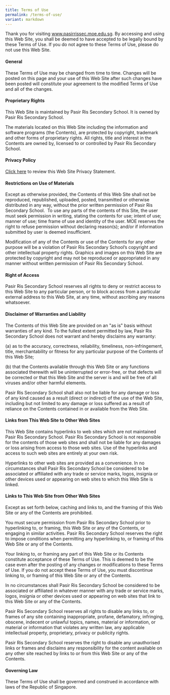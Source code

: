 ```yaml
---
title: Terms of Use
permalink: /terms-of-use/
variant: markdown
---
```

Thank you for visiting www.pasirrissec.moe.edu.sg. By accessing and using this Web Site, you shall be deemed to have accepted to be legally bound by these Terms of Use. If you do not agree to these Terms of Use, please do not use this Web Site.

#### **General** 

These Terms of Use may be changed from time to time. Changes will be posted on this page and your use of this Web Site after such changes have been posted will constitute your agreement to the modified Terms of Use and all of the changes.

#### **Proprietary Rights** 

This Web Site is maintained by Pasir Ris Secondary School. It is owned by Pasir Ris Secondary School.

The materials located on this Web Site including the information and software programs (the Contents), are protected by copyright, trademark and other forms of proprietary rights. All rights, title and interest in the Contents are owned by, licensed to or controlled by Pasir Ris Secondary School.

#### **Privacy Policy** 

[Click here](https://pasirrissec-moe-edu-sg-admin.cwp.sg/others/pasir-ris-secondary-privacy) to review this Web Site Privacy Statement.
  
#### **Restrictions on Use of Materials** 

Except as otherwise provided, the Contents of this Web Site shall not be reproduced, republished, uploaded, posted, transmitted or otherwise distributed in any way, without the prior written permission of Pasir Ris Secondary School.  To use any parts of the contents of this Site, the user must seek permission in writing, stating the contents for use; intent of use; manner of use; time frame of use and identity of the user. MOE reserves the right to refuse permission without declaring reason(s); and/or if information submitted by user is deemed insufficient. 

Modification of any of the Contents or use of the Contents for any other purpose will be a violation of Pasir Ris Secondary School’s copyright and other intellectual property rights. Graphics and images on this Web Site are protected by copyright and may not be reproduced or appropriated in any manner without written permission of Pasir Ris Secondary School.

#### **Right of Access** 

Pasir Ris Secondary School reserves all rights to deny or restrict access to this Web Site to any particular person, or to block access from a particular external address to this Web Site, at any time, without ascribing any reasons whatsoever. 

#### **Disclaimer of Warranties and Liability** 

The Contents of this Web Site are provided on an "as is" basis without warranties of any kind. To the fullest extent permitted by law, Pasir Ris Secondary School does not warrant and hereby disclaims any warranty:

(a) as to the accuracy, correctness, reliability, timeliness, non-infringement, title, merchantability or fitness for any particular purpose of the Contents of this Web Site;  

(b) that the Contents available through this Web Site or any functions associated therewith will be uninterrupted or error-free, or that defects will be corrected or that this Web Site and the server is and will be free of all viruses and/or other harmful elements.  

Pasir Ris Secondary School shall also not be liable for any damage or loss of any kind caused as a result (direct or indirect) of the use of the Web Site, including but not limited to any damage or loss suffered as a result of reliance on the Contents contained in or available from the Web Site.       

#### **Links from This Web Site to Other Web Sites** 

This Web Site contains hyperlinks to web sites which are not maintained Pasir Ris Secondary School. Pasir Ris Secondary School is not responsible for the contents of those web sites and shall not be liable for any damages or loss arising from access to those web sites. Use of the hyperlinks and access to such web sites are entirely at your own risk. 
  
Hyperlinks to other web sites are provided as a convenience. In no circumstances shall Pasir Ris Secondary School be considered to be associated or affiliated with any trade or service marks, logos, insignia or other devices used or appearing on web sites to which this Web Site is linked.

#### **Links to This Web Site from Other Web Sites** 

Except as set forth below, caching and links to, and the framing of this Web Site or any of the Contents are prohibited.

You must secure permission from Pasir Ris Secondary School prior to hyperlinking to, or framing, this Web Site or any of the Contents, or engaging in similar activities. Pasir Ris Secondary School reserves the right to impose conditions when permitting any hyperlinking to, or framing of this Web Site or any of the Contents. 

Your linking to, or framing any part of this Web Site or its Contents constitute acceptance of these Terms of Use. This is deemed to be the case even after the posting of any changes or modifications to these Terms of Use. If you do not accept these Terms of Use, you must discontinue linking to, or framing of this Web Site or any of the Contents. 

In no circumstances shall Pasir Ris Secondary School be considered to be associated or affiliated in whatever manner with any trade or service marks, logos, insignia or other devices used or appearing on web sites that link to this Web Site or any of the Contents. 
  
Pasir Ris Secondary School reserves all rights to disable any links to, or frames of any site containing inappropriate, profane, defamatory, infringing, obscene, indecent or unlawful topics, names, material or information, or material or information that violates any written law, any applicable intellectual property, proprietary, privacy or publicity rights. 
  
Pasir Ris Secondary School reserves the right to disable any unauthorised links or frames and disclaims any responsibility for the content available on any other site reached by links to or from this Web Site or any of the Contents.

#### **Governing Law** 

These Terms of Use shall be governed and construed in accordance with laws of the Republic of Singapore.

